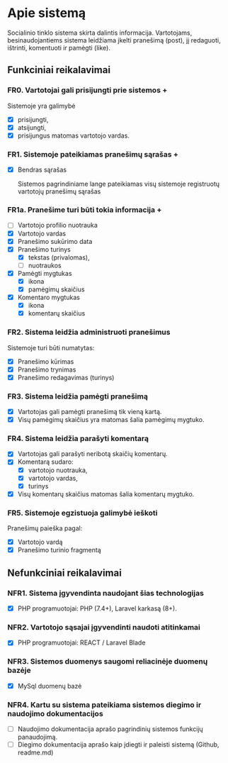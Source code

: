 # Apie sistemą

Socialinio tinklo sistema skirta dalintis informacija. Vartotojams, besinaudojantiems sistema leidžiama įkelti pranešimą (post), jį redaguoti, ištrinti, komentuoti ir pamėgti (like).

## Funkciniai reikalavimai

### FR0. Vartotojai gali prisijungti prie sistemos +

Sistemoje yra galimybė

* [x] prisijungti,
* [x] atsijungti,
* [x] prisijungus matomas vartotojo vardas.

### FR1. Sistemoje pateikiamas pranešimų sąrašas +

* [x] Bendras sąrašas

  Sistemos pagrindiniame lange pateikiamas visų sistemoje registruotų vartotojų pranešimų sąrašas

### FR1a. Pranešime turi būti tokia informacija +

* [ ] Vartotojo profilio nuotrauka
* [x] Vartotojo vardas
* [X] Pranešimo sukūrimo data
* [X] Pranešimo turinys
  * [x] tekstas (privalomas),
  * [ ] nuotraukos
* [x] Pamėgti mygtukas
  * [x] ikona
  * [x] pamėgimų skaičius
* [x] Komentaro mygtukas
  * [x] ikona
  * [x] komentarų skaičius

### FR2. Sistema leidžia administruoti pranešimus

Sistemoje turi būti numatytas:

* [x] Pranešimo kūrimas
* [x] Pranešimo trynimas
* [x] Pranešimo redagavimas (turinys)

### FR3. Sistema leidžia pamėgti pranešimą

* [x] Vartotojas gali pamėgti pranešimą tik vieną kartą.
* [x] Visų pamėgimų skaičius yra matomas šalia pamėgimų mygtuko.

### FR4. Sistema leidžia parašyti komentarą

* [x] Vartotojas gali parašyti neribotą skaičių komentarų.
* [x] Komentarą sudaro:
  * [x] vartotojo nuotrauka,
  * [x] vartotojo vardas,
  * [x] turinys
* [x] Visų komentarų skaičius matomas šalia komentarų mygtuko.

### FR5. Sistemoje egzistuoja galimybė ieškoti

Pranešimų paieška pagal:

* [x] Vartotojo vardą
* [x] Pranešimo turinio fragmentą

## Nefunkciniai reikalavimai

### NFR1. Sistema įgyvendinta naudojant šias technologijas

* [x] PHP programuotojai: PHP (7.4+), Laravel karkasą (8+).

### NFR2. Vartotojo sąsajai įgyvendinti naudoti atitinkamai

* [x] PHP programuotojai: REACT / Laravel Blade

### NFR3. Sistemos duomenys saugomi reliacinėje duomenų bazėje

* [x] MySql duomenų bazė

### NFR4. Kartu su sistema pateikiama sistemos diegimo ir naudojimo dokumentacijos

* [ ] Naudojimo dokumentacija aprašo pagrindinių sistemos funkcijų panaudojimą.
* [ ] Diegimo dokumentacija aprašo kaip įdiegti ir paleisti sistemą (Github, readme.md)
